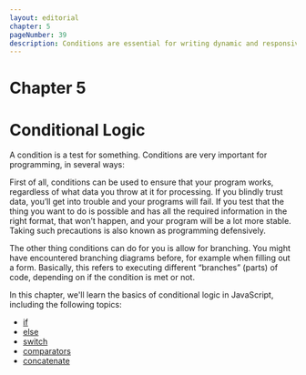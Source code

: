 ```yaml
---
layout: editorial
chapter: 5
pageNumber: 39
description: Conditions are essential for writing dynamic and responsive code that can adapt to different scenarios and make decisions based on input, user interactions, or data. 
---
```


# Chapter 5
# Conditional Logic

A condition is a test for something. Conditions are very important for programming, in several ways:

First of all, conditions can be used to ensure that your program works, regardless of what data you throw at it for processing. If you blindly trust data, you’ll get into trouble and your programs will fail. If you test that the thing you want to do is possible and has all the required information in the right format, that won’t happen, and your program will be a lot more stable. Taking such precautions is also known as programming defensively.

The other thing conditions can do for you is allow for branching. You might have encountered branching diagrams before, for example when filling out a form. Basically, this refers to executing different “branches” (parts) of code, depending on if the condition is met or not.

In this chapter, we'll learn the basics of conditional logic in JavaScript, including the following topics:

* [if](./if.md)
* [else](./else.md)
* [switch](./switch.md)
* [comparators](./comparators.md)
* [concatenate](./concatenate.md)
